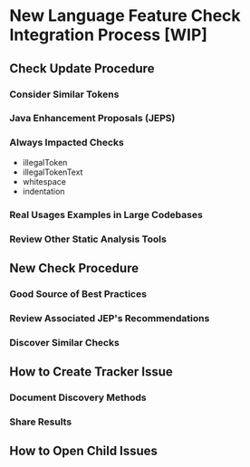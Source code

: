 # New Language Feature Check Integration Process [WIP]

## Check Update Procedure

### Consider Similar Tokens
### Java Enhancement Proposals (JEPS)
### Always Impacted Checks

- illegalToken
- illegalTokenText 
- whitespace
- indentation
### Real Usages Examples in Large Codebases
### Review Other Static Analysis Tools

## New Check Procedure
### Good Source of Best Practices
### Review Associated JEP's Recommendations
### Discover Similar Checks

## How to Create Tracker Issue
### Document Discovery Methods
### Share Results

## How to Open Child Issues
